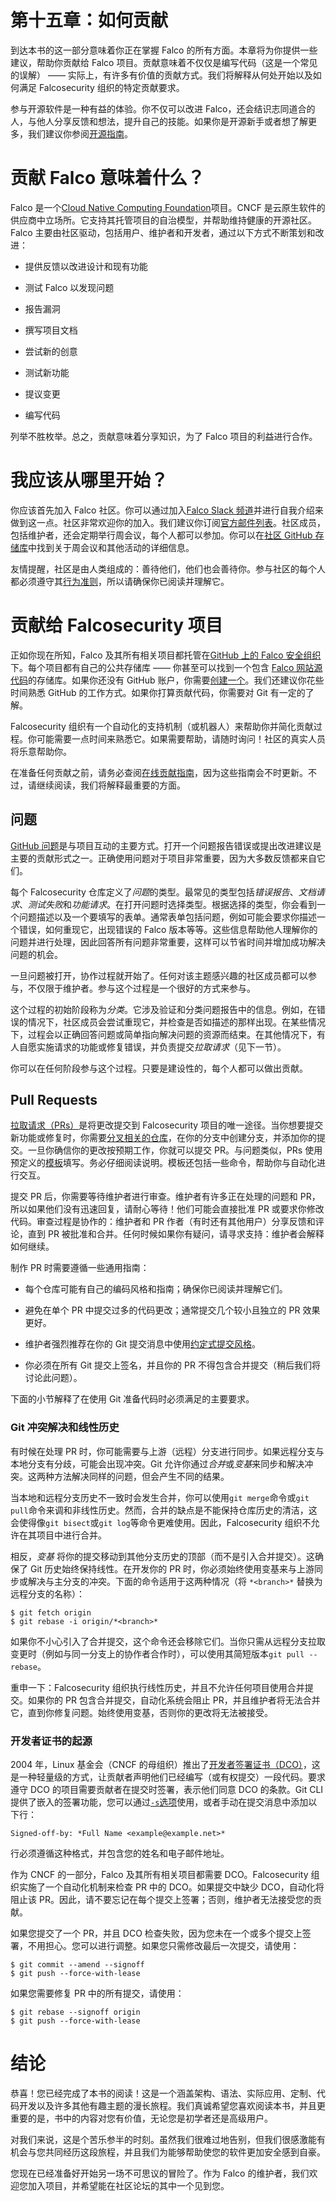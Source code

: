 # 第十五章：如何贡献

到达本书的这一部分意味着你正在掌握 Falco 的所有方面。本章将为你提供一些建议，帮助你贡献给 Falco 项目。贡献意味着不仅仅是编写代码（这是一个常见的误解） —— 实际上，有许多有价值的贡献方式。我们将解释从何处开始以及如何满足 Falcosecurity 组织的特定贡献要求。

参与开源软件是一种有益的体验。你不仅可以改进 Falco，还会结识志同道合的人，与他人分享反馈和想法，提升自己的技能。如果你是开源新手或者想了解更多，我们建议你参阅[开源指南](https://oreil.ly/ZBe39)。

# 贡献 Falco 意味着什么？

Falco 是一个[Cloud Native Computing Foundation](https://www.cncf.io)项目。CNCF 是云原生软件的供应商中立场所。它支持其托管项目的自治模型，并帮助维持健康的开源社区。Falco 主要由社区驱动，包括用户、维护者和开发者，通过以下方式不断策划和改进：

+   提供反馈以改进设计和现有功能

+   测试 Falco 以发现问题

+   报告漏洞

+   撰写项目文档

+   尝试新的创意

+   测试新功能

+   提议变更

+   编写代码

列举不胜枚举。总之，贡献意味着分享知识，为了 Falco 项目的利益进行合作。

# 我应该从哪里开始？

你应该首先加入 Falco 社区。你可以通过加入[Falco Slack 频道](https://oreil.ly/00Az6)并进行自我介绍来做到这一点。社区非常欢迎你的加入。我们建议你订阅[官方邮件列表](https://oreil.ly/R5CSB)。社区成员，包括维护者，还会定期举行周会议，每个人都可以参加。你可以在[社区 GitHub 存储库](https://oreil.ly/VMhp4)中找到关于周会议和其他活动的详细信息。

友情提醒，社区是由人类组成的：善待他们，他们也会善待你。参与社区的每个人都必须遵守其[行为准则](https://oreil.ly/GgbyC)，所以请确保你已阅读并理解它。

# 贡献给 Falcosecurity 项目

正如你现在所知，Falco 及其所有相关项目都托管在[GitHub 上的 Falco 安全组织](https://oreil.ly/KNTDD)下。每个项目都有自己的公共存储库 —— 你甚至可以找到一个包含 [Falco 网站源代码](https://oreil.ly/47j3K)的存储库。如果你还没有 GitHub 账户，你需要[创建一个](https://oreil.ly/F61GW)。我们还建议你花些时间熟悉 GitHub 的工作方式。如果你打算贡献代码，你需要对 Git 有一定的了解。

Falcosecurity 组织有一个自动化的支持机制（或机器人）来帮助你并简化贡献过程。你可能需要一点时间来熟悉它。如果需要帮助，请随时询问！社区的真实人员将乐意帮助你。

在准备任何贡献之前，请务必查阅[在线贡献指南](https://oreil.ly/yRema)，因为这些指南会不时更新。不过，请继续阅读，我们将解释最重要的方面。

## 问题

[GitHub 问题](https://oreil.ly/cOTct)是与项目互动的主要方式。打开一个问题报告错误或提出改进建议是主要的贡献形式之一。正确使用问题对于项目非常重要，因为大多数反馈都来自它们。

每个 Falcosecurity 仓库定义了*问题*的类型。最常见的类型包括*错误报告*、*文档请求*、*测试失败*和*功能请求*。在打开问题时选择类型。根据选择的类型，你会看到一个问题描述以及一个要填写的表单。通常表单包括问题，例如可能会要求你描述一个错误，如何重现它，出现错误的 Falco 版本等等。这些信息帮助他人理解你的问题并进行处理，因此回答所有问题非常重要，这样可以节省时间并增加成功解决问题的机会。

一旦问题被打开，协作过程就开始了。任何对该主题感兴趣的社区成员都可以参与，不仅限于维护者。参与这个过程是一个很好的方式来参与。

这个过程的初始阶段称为*分类*。它涉及验证和分类问题报告中的信息。例如，在错误的情况下，社区成员会尝试重现它，并检查是否如描述的那样出现。在某些情况下，过程会以正确回答问题或简单指向解决问题的资源而结束。在其他情况下，有人自愿实施请求的功能或修复错误，并负责提交*拉取请求*（见下一节）。

你可以在任何阶段参与这个过程。只要是建设性的，每个人都可以做出贡献。

## Pull Requests

[拉取请求（PRs）](https://oreil.ly/bcerI)是将更改提交到 Falcosecurity 项目的唯一途径。当你想要提交新功能或修复时，你需要[分叉相关的仓库](https://oreil.ly/yfuIq)，在你的分支中创建分支，并添加你的提交。一旦你确信你的更改按预期工作，你就可以提交 PR。与问题类似，PRs 使用预定义的[模板](https://oreil.ly/zqqJL)填写。务必仔细阅读说明。模板还包括一些命令，帮助你与自动化进行交互。

提交 PR 后，你需要等待维护者进行审查。维护者有许多正在处理的问题和 PR，所以如果他们没有迅速回复，请耐心等待！他们可能会直接批准 PR 或要求你修改代码。审查过程是协作的：维护者和 PR 作者（有时还有其他用户）分享反馈和评论，直到 PR 被批准和合并。任何时候如果你有疑问，请寻求支持：维护者会解释如何继续。

制作 PR 时需要遵循一些通用指南：

+   每个仓库可能有自己的编码风格和指南；确保你已阅读并理解它们。

+   避免在单个 PR 中提交过多的代码更改；通常提交几个较小且独立的 PR 效果更好。

+   维护者强烈推荐在你的 Git 提交消息中使用[约定式提交风格](https://oreil.ly/BB160)。

+   你必须在所有 Git 提交上签名，并且你的 PR 不得包含合并提交（稍后我们将讨论此问题）。

下面的小节解释了在使用 Git 准备代码时必须满足的主要要求。

### Git 冲突解决和线性历史

有时候在处理 PR 时，你可能需要与上游（远程）分支进行同步。如果远程分支与本地分支有分歧，可能会出现冲突。Git 允许你通过*合并*或*变基*来同步和解决冲突。这两种方法解决同样的问题，但会产生不同的结果。

当本地和远程分支历史不一致时会发生合并，你可以使用`git merge`命令或`git pull`命令来调和非线性历史。然而，合并的缺点是不能保持仓库历史的清洁，这会使得像`git bisect`或`git log`等命令更难使用。因此，Falcosecurity 组织不允许在其项目中进行合并。

相反，*变基* 将你的提交移动到其他分支历史的顶部（而不是引入合并提交）。这确保了 Git 历史始终保持线性。在开发你的 PR 时，你必须始终使用变基来与上游同步或解决与主分支的冲突。下面的命令适用于这两种情况（将 `*<branch>*` 替换为远程分支的名称）：

```
$ git fetch origin
$ git rebase -i origin/*<branch>*
```

如果你不小心引入了合并提交，这个命令还会移除它们。当你只需从远程分支拉取变更时（例如与同一分支上的协作者合作时），可以使用其简短版本`git pull --rebase`。

重申一下：Falcosecurity 组织执行线性历史，并且不允许任何项目使用合并提交。如果你的 PR 包含合并提交，自动化系统会阻止 PR，并且维护者将无法合并它，直到你修复问题。始终使用变基，否则你的更改将无法被接受。

### 开发者证书的起源

2004 年，Linux 基金会（CNCF 的母组织）推出了[开发者签署证书（DCO）](https://oreil.ly/Qttlz)，这是一种轻量级的方式，让贡献者声明他们已经编写（或有权提交）一段代码。要求遵守 DCO 的项目需要贡献者在提交时签署，表示他们同意 DCO 的条款。Git CLI 提供了嵌入的签署功能，您可以通过[`-s`选项](https://oreil.ly/5VcWl)使用，或者手动在提交消息中添加以下行：

```
Signed-off-by: *Full Name <example@example.net>*
```

行必须遵循这种格式，并包含您的姓名和电子邮件地址。

作为 CNCF 的一部分，Falco 及其所有相关项目都需要 DCO。Falco­se⁠curity 组织实施了一个自动化机制来检查 PR 中的 DCO。如果提交中缺少 DCO，自动化将阻止该 PR。因此，请不要忘记在每个提交上签署；否则，维护者无法接受您的贡献。

如果您提交了一个 PR，并且 DCO 检查失败，因为您未在一个或多个提交上签署，不用担心。您可以进行调整。如果您只需修改最后一次提交，请使用：

```
$ git commit --amend --signoff
$ git push --force-with-lease
```

如果您需要修复 PR 中的所有提交，请使用：

```
$ git rebase --signoff origin
$ git push --force-with-lease
```

# 结论

恭喜！您已经完成了本书的阅读！这是一个涵盖架构、语法、实际应用、定制、代码开发以及许多其他有趣主题的漫长旅程。我们真诚希望您喜欢阅读本书，并且更重要的是，书中的内容对您有价值，无论您是初学者还是高级用户。

对我们来说，这是个苦乐参半的时刻。虽然我们很难过地告别，但我们很感激能有机会与您共同经历这段旅程，并且我们为能够帮助使您的软件更加安全感到自豪。

您现在已经准备好开始另一场不可思议的冒险了。作为 Falco 的维护者，我们欢迎您加入项目，并希望能在社区论坛的其中一个见到您。
